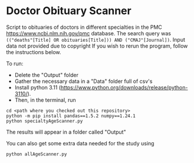 # Doctor Obituary Scanner
Script to obituaries of doctors in different specialties in the PMC https://www.ncbi.nlm.nih.gov/pmc database. The search query was ```(("deaths"[Title] OR obituaries[Title])) AND ("CMAJ"[Journal])```. 
Input data not provided due to copyright
If you wish to rerun the program, follow the instructions below.

To run:
- Delete the "Output" folder
- Gather the necessary data in a "Data" folder full of csv's
- Install python 3.11 (https://www.python.org/downloads/release/python-3110/). 
- Then, in the terminal, run
```
cd <path where you checked out this repository>
python -m pip install pandas==1.5.2 numpy==1.24.1
python specialtyAgeScanner.py
```
The results will appear in a folder called "Output"

You can also get some extra data needed for the study using
```
python allAgeScanner.py
```


